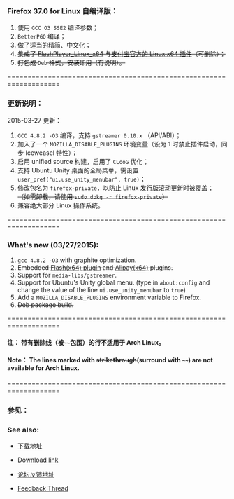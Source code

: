 ### Firefox 37.0 for Linux 自编译版：

1. 使用 `GCC O3 SSE2` 编译参数；
2. `BetterPGO` 编译；
3. 做了适当的精简、中文化；
4. ~~集成了 [FlashPlayer_Linux_x64][1] 与[支付宝官方的 Linux x64 插件][2]（可删除）；~~
5. ~~打包成 `Deb` 格式，安装即用（有说明）。~~

===================================================================

### 更新说明：

2015-03-27 更新：

1. `GCC 4.8.2 -O3` 编译，支持 `gstreamer 0.10.x` （API/ABI）；
2. 加入了一个 `MOZILLA_DISABLE_PLUGINS` 环境变量（设为 1 时禁止插件启动，同步 Iceweasel 特性）；
3. 启用 unified source 构建，启用了 `CLooG` 优化；
4. 支持 Ubuntu Unity 桌面的全局菜单，需设置 `user_pref("ui.use_unity_menubar", true)`；
5. 修改包名为 `firefox-private`，以防止 Linux 发行版滚动更新时被覆盖；
   ~~（如需卸载，请使用 `sudo dpkg -r firefox-private`）~~
6. 兼容绝大部分 Linux 操作系统。

===================================================================

### What's new (03/27/2015):

1. `gcc 4.8.2 -O3` with graphite optimization.
2. ~~Embedded [Flash(x64) plugin][1] and [Alipay(x64)][2] plugins.~~
3. Support for `media-libs/gstreamer`.
4. Support for Ubuntu's Unity global menu.
   (type in `about:config` and change the value of the line `ui.use_unity_menubar` to `true`)
5. Add a `MOZILLA_DISABLE_PLUGINS` environment variable to Firefox.
6. ~~Deb package build.~~

===================================================================

#### 注： 带有~~删除线~~（被`~~`包围）的行不适用于 Arch Linux。
#### Note： The lines marked with ~~strikethrough~~(surround with `~~`) are not available for Arch Linux.

===================================================================

### 参见：
### See also:

* [下载地址][3]
* [Download link][3]

* [论坛反馈地址][4]
* [Feedback Thread][4]

[1]: http://get.adobe.com/flashplayer
[2]: https://cshall.alipay.com/lab/help_detail.htm?help_id=240951
[3]: http://sourceforge.net/projects/libportable/files/Firefox/
[4]: http://bbs.kafan.cn/thread-1611465-1-1.html
